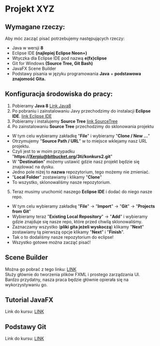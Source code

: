 # __Projekt XYZ__

## Wymagane rzeczy:

Aby móc zacząć pisać potrzebujemy następujących rzeczy:

* Java w wersji **8**
* Eclipse IDE **(najlepiej Eclipse Neon+)**
* Wtyczka dla Eclipse IDE pod nazwą **e(fx)clipse**
* Git for Windows **(Source Tree, Git Bash)**
* JavaFX Scene Builder
* Podstawy pisania w języku programowania **Java** + **podstawowa znajomość Gita.**

## Konfiguracja środowiska do pracy:

1. Pobieramy **Java 8** [Link Java8](https://www.java.com/pl/download/)
2. Po pobraniu i zainstalowaniu Javy przechodzimy do instalacji **Eclipse IDE**. [link Eclipse IDE](https://www.eclipse.org/downloads/?)
3. Pobieramy i instalujemy **Source Tree** [link SourceTree](https://www.sourcetreeapp.com/)
4. Po zainstalowaniu **Source Tree** przechodzimy do sklonowania projektu  
* W tym celu wybieramy zakładkę "**File**" i wybieramy "**Clone / New ...**"  
* Otrzymujemy "**Source Path / URL**" w to miejsce wklejamy nasz URL projektu.  
* Czyli jest to w moim przypadku "**https://Xerpiu@bitbucket.org/3ti/konkurs2.git**"  
* W "**Destination**" możemy ustawić gdzie nasz projekt będzie się znajdować na dysku.  
* Jedno pole niżej to **nazwa** repozytorium, tego możemy nie zmieniać.  
* "**Local Folder**" zostawiamy i klikamy "**Clone**"  
* To wszystko, sklonowaliśmy nasze repozytorium.  
5. Teraz musimy uruchomić naszego **Eclipse IDE** i dodać do niego nasze repo.  
* W tym celu wybieramy zakładkę "**File**" -> "**Import**" -> "**Git**" -> "**Projects from Git**"  
* Wybieramy teraz "**Existing Local Repository**" -> "**Add**" i wybieramy gdzie znajduje się nasze repo, które przed chwilą sklonowaliśmy.  
* Zaznaczamy wszystko (**pliki gita jeżeli wyskoczą**) klikamy "**Next**" zostawiamy tą pierwszą opcje klikamy "**Next**" i "**Finish**".  
* Tak o to dodaliśmy nasze repozytorium do eclipse!  
* Wszystko gotowe można zacząć pisać!  

## Scene Builder

Można go pobrać z tego linku: [LINK](http://gluonhq.com/products/scene-builder/)  
Służy głównie do tworzenia plików FXML i prostego zarządzania UI.  
Bardzo przydatny, nasza praca będzie głównie opierała się na wykorzystywaniu go.  

## Tutorial JavaFX
Link do kursu: [LINK](https://www.youtube.com/watch?v=rEzzJaoC6uo&list=PLpzwMkmxJDUwQuQR7Rezut5UE_8UGDxkU)

## Podstawy Git
Link do kursu: [LINK](https://git-scm.com/book/pl/v1/Pierwsze-kroki-Podstawy-Git)